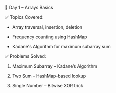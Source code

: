 📅 Day 1 – Arrays Basics

✅ Topics Covered:



* Array traversal, insertion, deletion



* Frequency counting using HashMap



* Kadane's Algorithm for maximum subarray sum



✅ Problems Solved:



1. Maximum Subarray – Kadane’s Algorithm
   
2. Two Sum – HashMap-based lookup
   
3. Single Number – Bitwise XOR trick
